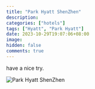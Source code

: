 ```yaml
---
title: "Park Hyatt ShenZhen"
description:
categories: ["hotels"]
tags: ["Hyatt", "Park Hyatt"]
date: 2023-10-29T19:07:06+08:00
image:
hidden: false
comments: true
---
```


have a nice try.

![Park Hyatt ShenZhen](//static.fatesinger.com/2023/10/orn0qzjntebzsevx.jpg)
